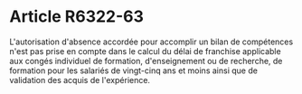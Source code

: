 # Article R6322-63

  
L'autorisation d'absence accordée pour accomplir un bilan de compétences n'est pas prise en compte dans le calcul du délai de franchise applicable aux congés individuel de formation, d'enseignement ou de recherche, de formation pour les salariés de vingt-cinq ans et moins ainsi que de validation des acquis de l'expérience.